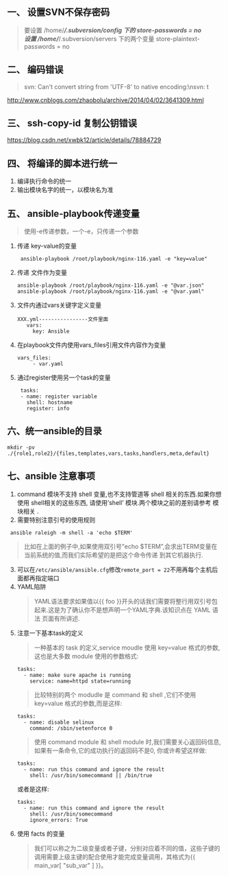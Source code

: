 
## 一、 设置SVN不保存密码
> 要设置 /home/***/.subversion/config 下的 store-passwords = no  
> 设置 /home/***/.subversion/servers 下的两个变量 store-plaintext-passwords = no

## 二、 编码错误
> svn: Can't convert string from 'UTF-8' to native encoding:\nsvn: t

http://www.cnblogs.com/zhaobolu/archive/2014/04/02/3641309.html

## 三、 ssh-copy-id 复制公钥错误
https://blog.csdn.net/xwbk12/article/details/78884729

## 四、 将编译的脚本进行统一
1. 编译执行命令的统一
2. 输出模块名字的统一，以模块名为准

## 五、 ansible-playbook传递变量
> 使用-e传递参数，一个-e，只传递一个参数
1. 传递 key-value的变量
   ```
    ansible-playbook /root/playbook/nginx-116.yaml -e "key=value"
   ```
2. 传递 文件作为变量
   ```
   ansible-playbook /root/playbook/nginx-116.yaml -e "@var.json"
   ansible-playbook /root/playbook/nginx-116.yaml -e "@var.yaml"
   ```
3. 文件内通过vars关键字定义变量
   ```
   XXX.yml----------------文件里面
      vars:
        key: Ansible
   ```
4. 在playbook文件内使用vars_files引用文件内容作为变量
   ```
   vars_files:
        - var.yaml
   ```
5. 通过register使用另一个task的变量
   ```
    tasks: 
    - name: register variable 
      shell: hostname 
      register: info
   ```
   
## 六、统一ansible的目录
   ```
   mkdir -pv ./{role1,role2}/{files,templates,vars,tasks,handlers,meta,default}
   ```

## 七、ansible 注意事项
1. command 模块不支持 shell 变量,也不支持管道等 shell 相关的东西.如果你想使用 shell相关的这些东西, 请使用’shell’ 模块.两个模块之前的差别请参考 模块相关 .
2. 需要特别注意引号的使用规则
```
 ansible raleigh -m shell -a 'echo $TERM'
```
> 比如在上面的例子中,如果使用双引号”echo $TERM”,会求出TERM变量在当前系统的值,而我们实际希望的是把这个命令传递 到其它机器执行.
3. 可以在`/etc/ansible/ansible.cfg`修改`remote_port = 22`不用再每个主机后面都再指定端口
4. YAML陷阱
   >YAML语法要求如果值以{{ foo }}开头的话我们需要将整行用双引号包起来.这是为了确认你不是想声明一个YAML字典.该知识点在 YAML 语法 页面有所讲述.
5. 注意一下基本task的定义
   > 一种基本的 task 的定义,service moudle 使用 key=value 格式的参数,这也是大多数 module 使用的参数格式:
   ```
   tasks:
     - name: make sure apache is running
       service: name=httpd state=running
   ```
   >比较特别的两个 modudle 是 command 和 shell ,它们不使用 key=value 格式的参数,而是这样:
   ```
   tasks:
     - name: disable selinux
       command: /sbin/setenforce 0
   ```
   >使用 command module 和 shell module 时,我们需要关心返回码信息,如果有一条命令,它的成功执行的返回码不是0, 你或许希望这样做:
   ```
   tasks:
     - name: run this command and ignore the result
       shell: /usr/bin/somecommand || /bin/true
   ```
   或者是这样:
   ```
   tasks:
     - name: run this command and ignore the result
       shell: /usr/bin/somecommand
       ignore_errors: True
   ```
6. 使用 facts 的变量
   >我们可以称之为二级变量或者子键，分别对应着不同的值，这些子键的调用需要上级主键的配合使用才能完成变量调用，其格式为{{ main_var[ "sub_var" ] }}。 

